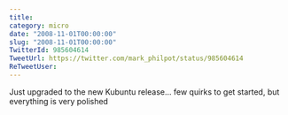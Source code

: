 ```yaml
---
title: 
category: micro
date: "2008-11-01T00:00:00"
slug: "2008-11-01T00:00:00"
TwitterId: 985604614
TweetUrl: https://twitter.com/mark_philpot/status/985604614
ReTweetUser: 
---
```


Just upgraded to the new Kubuntu release... few quirks to get started, but everything is very polished